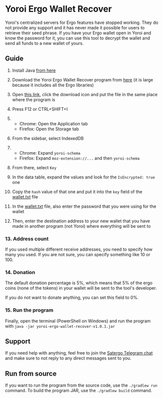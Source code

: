 # Yoroi Ergo Wallet Recover

Yoroi's centralized servers for Ergo features have stopped working. They do not provide any support and it has never made it possible for users to retrieve their seed phrase.
If you have your Ergo wallet open in Yoroi and know the password for it, you can use this tool to decrypt the wallet and send all funds to a new wallet of yours.

## Guide
1. Install Java [from here](https://adoptium.net/)

2. Download the Yoroi Ergo Wallet Recover program from [here](https://github.com/satsen/yoroi-ergo-wallet-recover/releases/download/v1.0.1/yoroi-ergo-wallet-recover-1.0.1.jar) (it is large because it includes all the Ergo libraries)

3. Open [this link](wallet.txt), click the download icon and put the file in the same place where the program is

4. Press F12 or CTRL+SHIFT+I

5. 
	- Chrome: Open the Application tab
	- Firefox: Open the Storage tab

6. From the sidebar, select IndexedDB

7. 
	- Chrome: Expand `yoroi-schema`
	- Firefox: Expand `moz-extension://...` and then `yoroi-schema`

8. From there, select `Key`

9. In the data table, expand the values and look for the `IsEncrypted: true` one

10. Copy the `hash` value of that one and put it into the `key` field of the [wallet.txt](wallet.txt) file

11. In the [wallet.txt](wallet.txt) file, also enter the password that you were using for the wallet

12. Then, enter the destination address to your new wallet that you have made in another program (not Yoroi) where everything will be sent to

### 13. Address count
If you used multiple different receive addresses, you need to specify how many you used. If you are not sure, you can specify something like 10 or 100.

### 14. Donation
The default donation percentage is 5%, which means that 5% of the ergo coins (none of the tokens) in your wallet will be sent to the tool's developer.

If you do not want to donate anything, you can set this field to 0%.

### 15. Run the program

Finally, open the terminal (PowerShell on Windows) and run the program with `java -jar yoroi-ergo-wallet-recover-v1.0.1.jar`

## Support
If you need help with anything, feel free to join the [Satergo Telegram chat](https://t.me/Satergo) and make sure to not reply to any direct messages sent to you.

## Run from source

If you want to run the program from the source code, use the `./gradlew run` command. To build the program JAR, use the `./gradlew build` command.